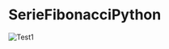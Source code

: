 # SerieFibonacciPython
![Test1](https://user-images.githubusercontent.com/62962532/172529535-186a823f-b395-4ade-b4ac-e7ec1fee345f.PNG)
